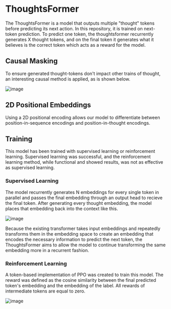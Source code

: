 # ThoughtsFormer
The ThoughtsFormer is a model that outputs multiple "thought" tokens before predicting its next action. 
In this repository, it is trained on next-token prediction. To predict one token, the thoughtsformer recurrently generates X thought tokens, and on the final token it generates what it believes is the correct token which acts as a reward for the model.

## Causal Masking
To ensure generated thought-tokens don't impact other trains of thought, an interesting causal method is applied, as is shown below.

![image](https://github.com/user-attachments/assets/640107bc-6678-40eb-a2e3-b0b74c6c7065)

## 2D Positional Embeddings
Using a 2D positional encoding allows our model to differentiate between position-in-sequence encodings and position-in-thought encodings. 

## Training
This model has been trained with supervised learning or reinforcement learning.
Supervised learning was successful, and the reinforcement learning method, while functional and showed results, was not as effective as supervised learning. 

### Supervised Learning
The model recurrently generates N embeddings for every single token in parallel and passes the final embedding through an output head to recieve the final token. After generating every thought embedding, the model places that embedding back into the context like this.

![image](https://github.com/user-attachments/assets/721076e7-827d-4e24-9a0d-3ac5e4970c45)

Because the existing transformer takes input embeddings and repeatedly transforms them in the embedding space to create an embedding that encodes the necessary information to predict the next token, the ThoughtsFormer aims to allow the model to continue transforming the same embedding more in a recurrent fashion.

### Reinforcement Learning

A token-based implementation of PPO was created to train this model. The reward was defined as the cosine similarity between the final predicted token's embedding and the embedding of the label. All rewards of intermediate tokens are equal to zero. 

![image](https://github.com/user-attachments/assets/488c343d-8fcd-4ac5-a2e8-13344b33c523)

